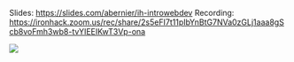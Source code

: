 Slides: https://slides.com/abernier/ih-introwebdev
Recording: https://ironhack.zoom.us/rec/share/2s5eFI7t11pIbYnBtG7NVa0zGLj1aaa8gScb8voFmh3wb8-tvYIEEIKwT3Vp-ona

![](https://s3.amazonaws.com/media-p.slid.es/uploads/161245/images/7349113/cphillips.jpg)
